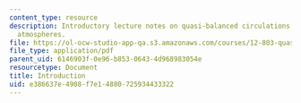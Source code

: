 ```yaml
---
content_type: resource
description: Introductory lecture notes on quasi-balanced circulations in oceans and
  atmospheres.
file: https://ol-ocw-studio-app-qa.s3.amazonaws.com/courses/12-803-quasi-balanced-circulations-in-oceans-and-atmospheres-fall-2009/e386637e4908f7e14880725934433322_MIT12_803F09_lec01.pdf
file_type: application/pdf
parent_uid: 6146903f-0e96-b853-0643-4d968983054e
resourcetype: Document
title: Introduction
uid: e386637e-4908-f7e1-4880-725934433322
---
```

